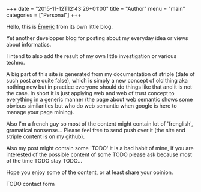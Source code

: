 +++
date = "2015-11-12T12:43:26+01:00"
title = "Author"
menu = "main"
categories = ["Personal"]
+++

Hello, this is [Émeric](http://github.com/cheme) from its own little blog.

Yet another developper blog for posting about my everyday idea or views about informatics. 

I intend to also add the result of my own little investigation or various techno.

A big part of this site is generated from my documentation of striple (date of such post are quite false), which is simply a new concept of old thing aka nothing new but in practice everyone should do things like that and it is not the case. In short it is just applying web and web of trust concept to everything in a generic manner (the page about web semantic shows some obvious similarities but who do web semantic when google is here to manage your page mining).

Also I'm a french guy so most of the content might contain lot of 'frenglish', gramatical nonsense... Please feel free to send push over it (the site and striple content is on my github).

Also my post might contain some 'TODO' it is a bad habit of mine, if you are interested of the possible content of some TODO please ask because most of the time TODO stay TODO...


Hope you enjoy some of the content, or at least share your opinion.

TODO contact form
